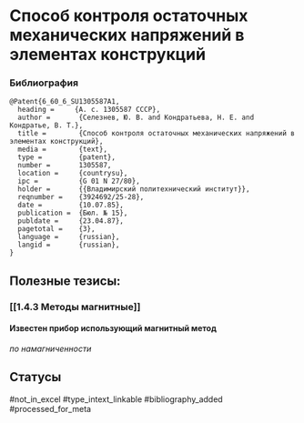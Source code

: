 # Способ контроля остаточных механических напряжений в элементах конструкций

### Библиография
```
@Patent{6_60_6_SU1305587A1,
  heading =     {А. с. 1305587 СССР},
  author =       {Селезнев, Ю. В. and Кондратьева, Н. Е. and Кондратье, В. Т.},
  title =        {Способ контроля остаточных механических напряжений в элементах конструкций},
  media =        {text},
  type =         {patent},
  number =       1305587,
  location =     {countrysu},
  ipc =          {G 01 N 27/80},
  holder =       {{Владимирский политехнический институт}},
  reqnumber =    {3924692/25-28},
  date =         {10.07.85},
  publication =  {Бюл. № 15},
  publdate =     {23.04.87},
  pagetotal =    {3},
  language =     {russian},
  langid =       {russian},
}
```

## Полезные тезисы:
### [[1.4.3 Методы магнитные]]
#### Известен прибор использующий магнитный метод
_по намагниченности_

## Статусы
#not_in_excel 
#type_intext_linkable
#bibliography_added
#processed_for_meta
